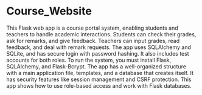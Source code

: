 # Course_Website

This Flask web app is a course portal system, enabling students and teachers to handle academic interactions. Students can check their grades, ask for remarks, and give feedback. Teachers can input grades, read feedback, and deal with remark requests. The app uses SQLAlchemy and SQLite, and has secure login with password hashing. It also includes test accounts for both roles. To run the system, you must install Flask, SQLAlchemy, and Flask-Bcrypt. The app has a well-organized structure with a main application file, templates, and a database that creates itself. It has security features like session management and CSRF protection. This app shows how to use role-based access and work with Flask databases.

